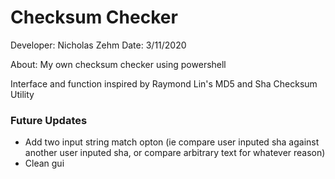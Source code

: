 # Checksum Checker
Developer: Nicholas Zehm
Date: 3/11/2020

About: My own checksum checker using powershell

Interface and function inspired by Raymond Lin's MD5 and Sha Checksum Utility

### Future Updates ###
* Add two input string match opton (ie compare user inputed sha against another user inputed sha, or compare arbitrary text for whatever reason)
* Clean gui
